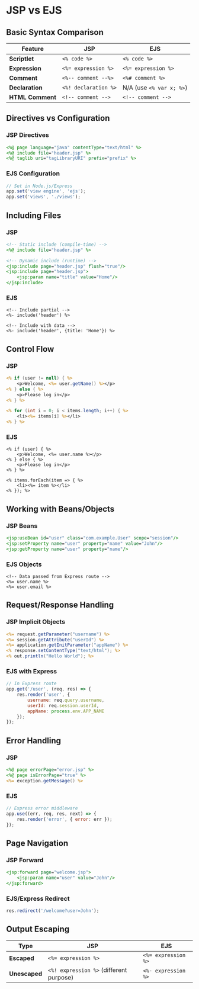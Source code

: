 # JSP vs EJS

## Basic Syntax Comparison

| Feature | JSP | EJS |
|---------|-----|-----|
| **Scriptlet** | `<% code %>` | `<% code %>` |
| **Expression** | `<%= expression %>` | `<%= expression %>` |
| **Comment** | `<%-- comment --%>` | `<%# comment %>` |
| **Declaration** | `<%! declaration %>` | N/A (use `<% var x; %>`) |
| **HTML Comment** | `<!-- comment -->` | `<!-- comment -->` |

## Directives vs Configuration

### JSP Directives
```jsp
<%@ page language="java" contentType="text/html" %>
<%@ include file="header.jsp" %>
<%@ taglib uri="tagLibraryURI" prefix="prefix" %>
```

### EJS Configuration
```javascript
// Set in Node.js/Express
app.set('view engine', 'ejs');
app.set('views', './views');
```

## Including Files

### JSP
```jsp
<!-- Static include (compile-time) -->
<%@ include file="header.jsp" %>

<!-- Dynamic include (runtime) -->
<jsp:include page="header.jsp" flush="true"/>
<jsp:include page="header.jsp">
    <jsp:param name="title" value="Home"/>
</jsp:include>
```

### EJS
```ejs
<!-- Include partial -->
<%- include('header') %>

<!-- Include with data -->
<%- include('header', {title: 'Home'}) %>
```

## Control Flow

### JSP
```jsp
<% if (user != null) { %>
    <p>Welcome, <%= user.getName() %></p>
<% } else { %>
    <p>Please log in</p>
<% } %>

<% for (int i = 0; i < items.length; i++) { %>
    <li><%= items[i] %></li>
<% } %>
```

### EJS
```ejs
<% if (user) { %>
    <p>Welcome, <%= user.name %></p>
<% } else { %>
    <p>Please log in</p>
<% } %>

<% items.forEach(item => { %>
    <li><%= item %></li>
<% }); %>
```

## Working with Beans/Objects

### JSP Beans
```jsp
<jsp:useBean id="user" class="com.example.User" scope="session"/>
<jsp:setProperty name="user" property="name" value="John"/>
<jsp:getProperty name="user" property="name"/>
```

### EJS Objects
```ejs
<!-- Data passed from Express route -->
<%= user.name %>
<%= user.email %>
```

## Request/Response Handling

### JSP Implicit Objects
```jsp
<%= request.getParameter("username") %>
<%= session.getAttribute("userId") %>
<%= application.getInitParameter("appName") %>
<% response.setContentType("text/html"); %>
<% out.println("Hello World"); %>
```

### EJS with Express
```javascript
// In Express route
app.get('/user', (req, res) => {
    res.render('user', {
        username: req.query.username,
        userId: req.session.userId,
        appName: process.env.APP_NAME
    });
});
```

## Error Handling

### JSP
```jsp
<%@ page errorPage="error.jsp" %>
<%@ page isErrorPage="true" %>
<%= exception.getMessage() %>
```

### EJS
```javascript
// Express error middleware
app.use((err, req, res, next) => {
    res.render('error', { error: err });
});
```

## Page Navigation

### JSP Forward
```jsp
<jsp:forward page="welcome.jsp">
    <jsp:param name="user" value="John"/>
</jsp:forward>
```

### EJS/Express Redirect
```javascript
res.redirect('/welcome?user=John');
```

## Output Escaping

| Type | JSP | EJS |
|------|-----|-----|
| **Escaped** | `<%= expression %>` | `<%= expression %>` |
| **Unescaped** | `<%! expression %>` (different purpose) | `<%- expression %>` |
